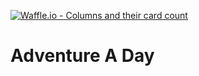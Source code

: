 [![Waffle.io - Columns and their card count](https://badge.waffle.io/where-in-the-world/where-in-the-world.svg?columns=all)](https://waffle.io/adventure-a-day/Adventure-A-Day)

# Adventure A Day
